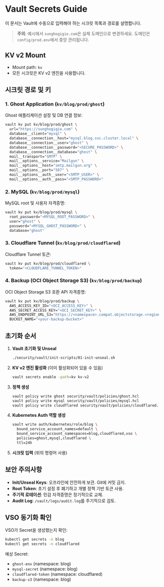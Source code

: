 # Vault Secrets Guide

이 문서는 Vault에 수동으로 입력해야 하는 시크릿 목록과 경로를 설명합니다.

> **주의**: 예시에서 `sunghogigio.com`은 실제 도메인으로 변경하세요. 도메인은 `config/prod.env`에서 중앙 관리됩니다.

## KV v2 Mount

- Mount path: `kv`
- 모든 시크릿은 KV v2 엔진을 사용합니다.

## 시크릿 경로 및 키

### 1. Ghost Application (`kv/blog/prod/ghost`)

Ghost 애플리케이션 설정 및 DB 연결 정보:

```bash
vault kv put kv/blog/prod/ghost \
  url="https://sunghogigio.com" \
  database__client="mysql" \
  database__connection__host="mysql.blog.svc.cluster.local" \
  database__connection__user="ghost" \
  database__connection__password="<SECURE_PASSWORD>" \
  database__connection__database="ghost" \
  mail__transport="SMTP" \
  mail__options__service="Mailgun" \
  mail__options__host="smtp.mailgun.org" \
  mail__options__port="587" \
  mail__options__auth__user="<SMTP_USER>" \
  mail__options__auth__pass="<SMTP_PASSWORD>"
```

### 2. MySQL (`kv/blog/prod/mysql`)

MySQL root 및 사용자 자격증명:

```bash
vault kv put kv/blog/prod/mysql \
  root_password="<MYSQL_ROOT_PASSWORD>" \
  user="ghost" \
  password="<MYSQL_GHOST_PASSWORD>" \
  database="ghost"
```

### 3. Cloudflare Tunnel (`kv/blog/prod/cloudflared`)

Cloudflare Tunnel 토큰:

```bash
vault kv put kv/blog/prod/cloudflared \
  token="<CLOUDFLARE_TUNNEL_TOKEN>"
```

### 4. Backup (OCI Object Storage S3) (`kv/blog/prod/backup`)

OCI Object Storage S3 호환 API 자격증명:

```bash
vault kv put kv/blog/prod/backup \
  AWS_ACCESS_KEY_ID="<OCI_ACCESS_KEY>" \
  AWS_SECRET_ACCESS_KEY="<OCI_SECRET_KEY>" \
  AWS_ENDPOINT_URL_S3="https://<namespace>.compat.objectstorage.<region>.oraclecloud.com" \
  BUCKET_NAME="<your-backup-bucket>"
```

## 초기화 순서

1. **Vault 초기화 및 Unseal**
   ```bash
   ./security/vault/init-scripts/01-init-unseal.sh
   ```

2. **KV v2 엔진 활성화** (이미 활성화되어 있을 수 있음)
   ```bash
   vault secrets enable -path=kv kv-v2
   ```

3. **정책 생성**
   ```bash
   vault policy write ghost security/vault/policies/ghost.hcl
   vault policy write mysql security/vault/policies/mysql.hcl
   vault policy write cloudflared security/vault/policies/cloudflared.hcl
   ```

4. **Kubernetes Auth 역할 생성**
   ```bash
   vault write auth/kubernetes/role/blog \
     bound_service_account_names=default \
     bound_service_account_namespaces=blog,cloudflared,vso \
     policies=ghost,mysql,cloudflared \
     ttl=24h
   ```

5. **시크릿 입력** (위의 명령어 사용)

## 보안 주의사항

- **Init/Unseal Keys**: 오프라인에 안전하게 보관. Git에 커밋 금지.
- **Root Token**: 초기 설정 후 폐기하고 개별 정책 기반 토큰 사용.
- **주기적 로테이션**: 민감 자격증명은 정기적으로 교체.
- **Audit Log**: `/vault/logs/audit.log`를 주기적으로 검토.

## VSO 동기화 확인

VSO가 Secret을 생성했는지 확인:

```bash
kubectl get secrets -n blog
kubectl get secrets -n cloudflared
```

예상 Secret:
- `ghost-env` (namespace: blog)
- `mysql-secret` (namespace: blog)
- `cloudflared-token` (namespace: cloudflared)
- `backup-s3` (namespace: blog)

